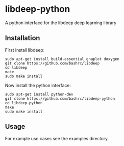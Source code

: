 # libdeep-python
A python interface for the libdeep deep learning library

Installation
------------

First install libdeep:

````
sudo apt-get install build-essential gnuplot doxygen
git clone https://github.com/bashrc/libdeep
cd libdeep
make
sudo make install
````

Now install the python interface:

````
sudo apt-get install python-dev
git clone https://github.com/bashrc/libdeep-python
cd libdeep-python
make
sudo make install
````

Usage
-----

For example use cases see the examples directory.
